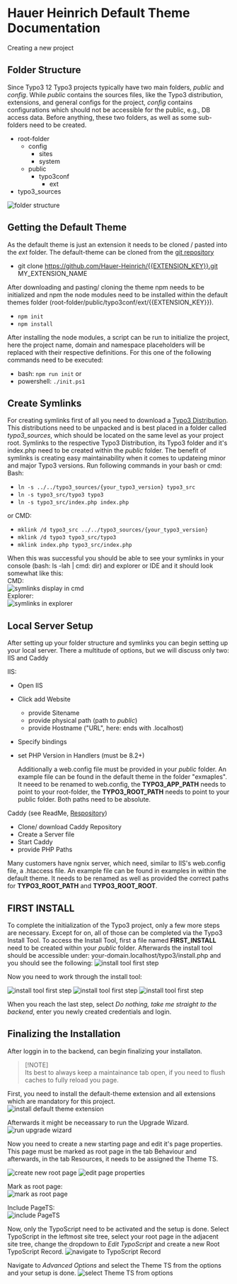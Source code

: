 # Hauer Heinrich Default Theme Documentation

Creating a new project

## Folder Structure

Since Typo3 12 Typo3 projects typically have two main folders, *public* and *config*. While *public* contains the sources files, like the Typo3 distribution, extensions, and general configs for the project, *config* contains configurations which should not be accessible for the public, e.g., DB access data. Before anything, these two folders, as well as some sub-folders need to be created.

- root-folder
    - config
        - sites
        - system
    - public
        - typo3conf
            - ext
- typo3_sources

![folder structure](./readme-files/folder_struc.png)

## Getting the Default Theme

As the default theme is just an extension it needs to be cloned / pasted into the *ext* folder.
The default-theme can be cloned from the [git repository](https://github.com/Hauer-Heinrich/{{EXTENSION_KEY}}.git)
- git clone https://github.com/Hauer-Heinrich/{{EXTENSION_KEY}}.git MY_EXTENSION_NAME

After downloading and pasting/ cloning the theme npm needs to be initialized and npm the node modules need to be installed within the default themes folder (root-folder/public/typo3conf/ext/{{EXTENSION_KEY}}).
- `npm init`
- `npm install`

After installing the node modules, a script can be run to initialize the project, here the project name, domain and namespace placeholders will be replaced with their respective definitions.
For this one of the following commands need to be executed:
- bash: `npm run init` or
- powershell: `./init.ps1`


## Create Symlinks
For creating symlinks first of all you need to download a [Typo3 Distribution](https://get.typo3.org/version/13).
This distributions need to be unpacked and is best placed in a folder called *typo3_sources*, which should be located on the same level as your project root.
Symlinks to the respective Typo3 Distribution, its Typo3 folder and it's index.php need to be created within the *public* folder. The benefit of symlinks is creating easy maintainability when it comes to updateing minor and major Typo3 versions. Run following commands in your bash or cmd:
Bash:
- `ln -s ../../typo3_sources/{your_typo3_version} typo3_src`
- `ln -s typo3_src/typo3 typo3`
- `ln -s typo3_src/index.php index.php`

or CMD:
- `mklink /d typo3_src ../../typo3_sources/{your_typo3_version}`
- `mklink /d typo3 typo3_src/typo3`
- `mklink index.php typo3_src/index.php`

When this was successful you should be able to see your symlinks in your console (bash: ls -lah | cmd: dir) and explorer or IDE and it should look somewhat like this: \
CMD: \
![symlinks display in cmd](./readme-files/symlinks_cmd.png) \
Explorer: \
![symlinks in explorer](./readme-files/symlinks_explorer.png)


## Local Server Setup

After setting up your folder structure and symlinks you can begin setting up your local server. There a multitude of options, but we will discuss only two: IIS and Caddy

IIS:
- Open IIS
- Click add Website
    - provide Sitename
    - provide physical path (path to *public*)
    - provide Hostname ("URL", here: ends with .localhost)
- Specify bindings
- set PHP Version in Handlers (must be 8.2+)

    Additionally a web.config file must be provided in your *public* folder. An example file can be found in the default theme in the folder "exmaples". It neeed to be renamed to web.config, the **TYPO3_APP_PATH** needs to point to your root-folder, the **TYPO3_ROOT_PATH** needs to point to your public folder. Both paths need to be absolute.


Caddy
(see ReadMe, [Respository](https://github.com/Teisi/caddy-server-windows))
- Clone/ download Caddy Repository
- Create a Server file
- Start Caddy
- provide PHP Paths

Many customers have ngnix server, which need, similar to IIS's web.config file, a .htaccess file. An example file can be found in examples in within the default theme. It needs to be renamed as well as provided the correct paths for **TYPO3_ROOT_PATH** and **TYPO3_ROOT_ROOT**.

## FIRST INSTALL

To complete the initialization of the Typo3 project, only a few more steps are necessary. Except for on, all of those can be completed via the Typo3 Install Tool.
To access the Install Tool, first a file named **FIRST_INSTALL** need to be created within your *public* folder.
Afterwards the install tool should be accessible under: your-domain.localhost/typo3/install.php and you should see the following:
![install tool first step](./readme-files/it_step_two.png)

Now you need to work through the install tool:

![install tool first step](./readme-files/it_step_three.png)
![install tool first step](./readme-files/it_step_four.png)
![install tool first step](./readme-files/it_step_five.png)

When you reach the last step, select *Do nothing, take me straight to the backend*, enter you newly created credentials and login.

## Finalizing the Installation

After loggin in to the backend, can begin finalizing your installaton.

> [!NOTE]  \
> Its best to always keep a maintainance tab open, if you need to flush caches to fully reload you page.

First, you need to install the default-theme extension and all extensions which are mandatory for this project. \
![install default theme extension](./readme-files/install_ext.png)

Afterwards it might be neceassary to run the Upgrade Wizard.
![run upgrade wizard](./readme-files/ug_wizard.png)

Now you need to create a new starting page and edit it's page properties. This page must be marked as root page in the tab Behaviour and afterwards, in the tab Resources, it needs to be assigned the Theme TS.

![create new root page](./readme-files/new_rootpage.png) ![edit page properties](./readme-files/edit_page_properties.png)

Mark as root page: \
![mark as root page](./readme-files/mark_root.png)

Include PageTS:  \
![include PageTS](./readme-files/page_ts.png)

Now, only the TypoScript need to be activated and the setup is done.
Select TypoScript in the leftmost site tree, select your root page in the adjacent site tree, change the dropdown to *Edit TypoScript* and create a new Root TypoScript Record.
![navigate to TypoScript Record](./readme-files/nav_to_typoscript.png)

Navigate to *Advanced Options* and select the Theme TS from the options and your setup is done.
![select Theme TS from options](./readme-files/select_typoscript.png)

